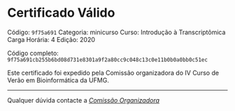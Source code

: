 # Certificado Válido

Código: `9f75a691`
Categoria: minicurso
Curso: Introdução à Transcriptômica
Carga Horária: 4
Edição: 2020


Código completo: `9f75a691cb255b6bd08d731e8301a9f2a80cc9c048c13c0e11b0b0a0bb0c51ec`


Este certificado foi expedido pela Comissão organizadora do IV Curso de Verão em Bioinformática da UFMG.

----

Qualquer dúvida contacte a [_Comissão Organizadora_](<mailto:cursobioinfoufmg@gmail.com$subject=[Certificados]>)

